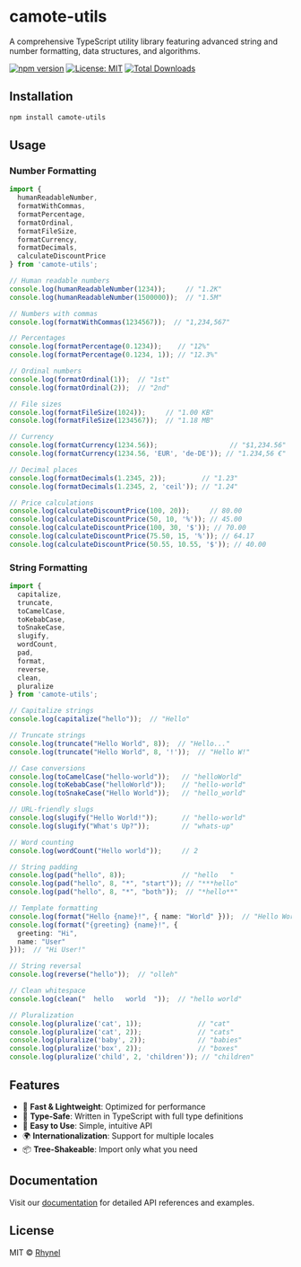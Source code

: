# camote-utils

A comprehensive TypeScript utility library featuring advanced string and number formatting, data structures, and algorithms.

[![npm version](https://img.shields.io/npm/v/camote-utils.svg)](https://www.npmjs.com/package/camote-utils)
[![License: MIT](https://img.shields.io/badge/License-MIT-yellow.svg)](https://opensource.org/licenses/MIT)
[![Total Downloads](https://img.shields.io/npm/dt/camote-utils.svg)](https://www.npmjs.com/package/camote-utils)

## Installation

```bash
npm install camote-utils
```

## Usage

### Number Formatting

```typescript
import {
  humanReadableNumber,
  formatWithCommas,
  formatPercentage,
  formatOrdinal,
  formatFileSize,
  formatCurrency,
  formatDecimals,
  calculateDiscountPrice
} from 'camote-utils';

// Human readable numbers
console.log(humanReadableNumber(1234));     // "1.2K"
console.log(humanReadableNumber(1500000));  // "1.5M"

// Numbers with commas
console.log(formatWithCommas(1234567));  // "1,234,567"

// Percentages
console.log(formatPercentage(0.1234));    // "12%"
console.log(formatPercentage(0.1234, 1)); // "12.3%"

// Ordinal numbers
console.log(formatOrdinal(1));  // "1st"
console.log(formatOrdinal(2));  // "2nd"

// File sizes
console.log(formatFileSize(1024));     // "1.00 KB"
console.log(formatFileSize(1234567));  // "1.18 MB"

// Currency
console.log(formatCurrency(1234.56));                  // "$1,234.56"
console.log(formatCurrency(1234.56, 'EUR', 'de-DE')); // "1.234,56 €"

// Decimal places
console.log(formatDecimals(1.2345, 2));         // "1.23"
console.log(formatDecimals(1.2345, 2, 'ceil')); // "1.24"

// Price calculations
console.log(calculateDiscountPrice(100, 20));     // 80.00
console.log(calculateDiscountPrice(50, 10, '%')); // 45.00
console.log(calculateDiscountPrice(100, 30, '$')); // 70.00
console.log(calculateDiscountPrice(75.50, 15, '%')); // 64.17
console.log(calculateDiscountPrice(50.55, 10.55, '$')); // 40.00
```

### String Formatting

```typescript
import {
  capitalize,
  truncate,
  toCamelCase,
  toKebabCase,
  toSnakeCase,
  slugify,
  wordCount,
  pad,
  format,
  reverse,
  clean,
  pluralize
} from 'camote-utils';

// Capitalize strings
console.log(capitalize("hello"));  // "Hello"

// Truncate strings
console.log(truncate("Hello World", 8));  // "Hello..."
console.log(truncate("Hello World", 8, '!'));  // "Hello W!"

// Case conversions
console.log(toCamelCase("hello-world"));   // "helloWorld"
console.log(toKebabCase("helloWorld"));    // "hello-world"
console.log(toSnakeCase("Hello World"));   // "hello_world"

// URL-friendly slugs
console.log(slugify("Hello World!"));      // "hello-world"
console.log(slugify("What's Up?"));        // "whats-up"

// Word counting
console.log(wordCount("Hello world"));     // 2

// String padding
console.log(pad("hello", 8));              // "hello   "
console.log(pad("hello", 8, "*", "start")); // "***hello"
console.log(pad("hello", 8, "*", "both"));  // "*hello**"

// Template formatting
console.log(format("Hello {name}!", { name: "World" }));  // "Hello World!"
console.log(format("{greeting} {name}!", { 
  greeting: "Hi",
  name: "User"
}));  // "Hi User!"

// String reversal
console.log(reverse("hello"));  // "olleh"

// Clean whitespace
console.log(clean("  hello   world  "));  // "hello world"

// Pluralization
console.log(pluralize('cat', 1));              // "cat"
console.log(pluralize('cat', 2));              // "cats"
console.log(pluralize('baby', 2));             // "babies"
console.log(pluralize('box', 2));              // "boxes"
console.log(pluralize('child', 2, 'children')); // "children"
```

## Features

- 🚀 **Fast & Lightweight**: Optimized for performance
- 💪 **Type-Safe**: Written in TypeScript with full type definitions
- 🔧 **Easy to Use**: Simple, intuitive API
- 🌍 **Internationalization**: Support for multiple locales
- 📦 **Tree-Shakeable**: Import only what you need

## Documentation

Visit our [documentation](https://dev-rhynel.github.io/camote-utils/) for detailed API references and examples.

## License

MIT © [Rhynel](https://github.com/dev-rhynel)

